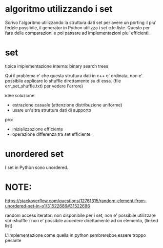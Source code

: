 # algoritmo utilizzando i set
Scrivo l'algoritmo utilizzando la struttura dati set per avere un porting il piu' fedele possibile, il generator in Python utilizza i set e le liste.
Questo per fare delle comparazioni e poi passare ad implementazioni piu' efficienti.

# set
tipica implementazione interna: binary search trees

Qui il problema e' che questa struttura dati in c++ e' ordinata, non e' possibile applicare lo shuffle direttamente su di essa. (file err_set_shuffle.txt) per vedere l'errore)

idee soluzione:
- estrazione casuale (attenzione distribuzione uniforme)
- usare un'altra struttura dati di supporto

pro:
- inizializzazione efficiente
- operazione differenza tra set efficiente

# unordered set
I set in Python sono unordered.


# NOTE:
https://stackoverflow.com/questions/12761315/random-element-from-unordered-set-in-o1/31522686#31522686

random access iterator: non disponibile per i set, non e' possibile utilizzare std::shuffle
                      : non e' possibile accedere direttamente ad un elemento, (linked list)

L'implementazione come quella in python sembrerebbe essere troppo pesante
